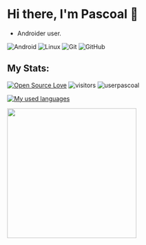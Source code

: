 # Hi there, I'm Pascoal 🤟 
- Androider user.

<img alt="Android" src="https://img.shields.io/badge/Android-3DDC84?style=for-the-badge&logo=android&logoColor=white" /> <img alt="Linux" src="https://img.shields.io/badge/Linux-FCC624?style=for-the-badge&logo=linux&logoColor=black"> <img alt="Git" src="https://img.shields.io/badge/git-%23F05033.svg?style=for-the-badge&logo=git&logoColor=white"/> <img alt="GitHub" src="https://img.shields.io/badge/github-%23121011.svg?style=for-the-badge&logo=github&logoColor=white"/>

## My Stats:
[![Open Source Love](https://badges.frapsoft.com/os/v1/open-source.svg?v=102)](https://github.com/ellerbrock/open-source-badge/) ![visitors](https://visitor-badge.laobi.icu/badge?page_id=userpascoal.userpascoal) <img src="https://komarev.com/ghpvc/?username=userpascoal&style=flat-square" alt="userpascoal" /><br>

[![My used languages](https://github-readme-stats-git-masterrstaa-rickstaa.vercel.app/api/top-langs/?username=Vhmit&langs_count=8&theme=github_dark&hide_border=true&layout=compact)](https://github.com/userpascoal)

<img src="https://media1.tenor.com/m/SyyBm8FdDSUAAAAC/android-update.gif" width="300px" height="300px" align="center">
